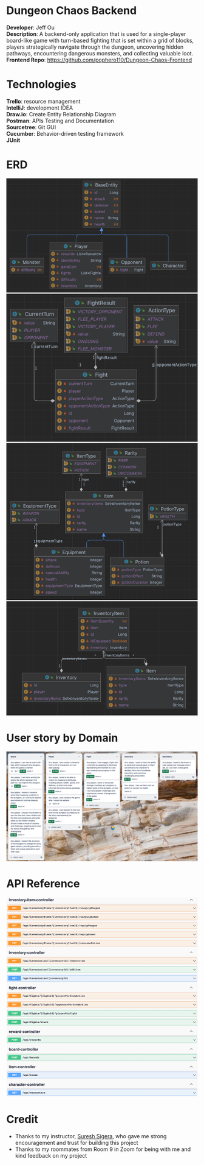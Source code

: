 # Dungeon Chaos Backend

**Developer**: Jeff Ou  
**Description**: A backend-only application that is used for a single-player board-like game with turn-based fighting that is set within a grid of blocks, players strategically navigate through the dungeon, uncovering hidden pathways, encountering dangerous monsters, and collecting valuable loot. 
**Frontend Repo**: https://github.com/pophero110/Dungeon-Chaos-Frontend

# Technologies

**Trello**: resource management  
**IntelliJ**: development IDEA  
**Draw.io**: Create Entity Relationship Diagram  
**Postman**: APIs Testing and Documentation  
**Sourcetree**: Git GUI  
**Cucumber**: Behavior-driven testing framework  
**JUnit**

# ERD

![base-entity](./resource/base-entity.png)
![fight](./resource/fight.png)
![item](./resource/item.png)
![inventory-and-item](./resource/inventory-and-item.png)

# User story by Domain

![user story image](./resource/user-story.png)

# API Reference

![api-documentation](./resource/api-documentation.png)

# Credit

- Thanks to my instructor, [Suresh Sigera](https://github.com/sureshmelvinsigera/), who gave me strong encouragement and trust for building this project
- Thanks to my roommates from Room 9 in Zoom for being with me and kind feedback on my project
